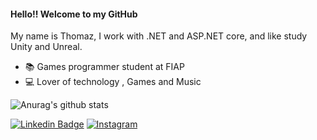 #### Hello!! Welcome to my GitHub 

My name is Thomaz, I work with .NET and ASP.NET core, and like study Unity and Unreal.

- 📚 Games programmer student at FIAP
- :computer: Lover of technology , Games and Music

![Anurag's github stats](https://github-readme-stats.vercel.app/api?username=Thomaz-Peres&show_icons=true&theme=tokyonight)

[![Linkedin Badge](https://img.shields.io/badge/LinkedIn-blue)](https://www.linkedin.com/in/thomazperessilva)
[![Instagram](https://img.shields.io/badge/Instagram-blueviolet)](https://www.instagram.com/_thomazperes/?hl=pt-br)
